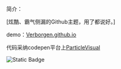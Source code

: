 简介：

[炫酷、霸气侧漏的Github主题，用了都说好。] 

demo：[Verborgen.github.io](https://verborgen.github.io/)

代码采纳codepen平台上[ParticleVisual](https://codepen.io/y_endo/pen/gObOxoM)

![Static Badge](https://img.shields.io/badge/:badgeContent?style=flat&logo=paypal&logoColor=red&logoSize=auto&label=healthiness&labelColor=bcdef&color=fedcba&cacheSeconds=3600)





